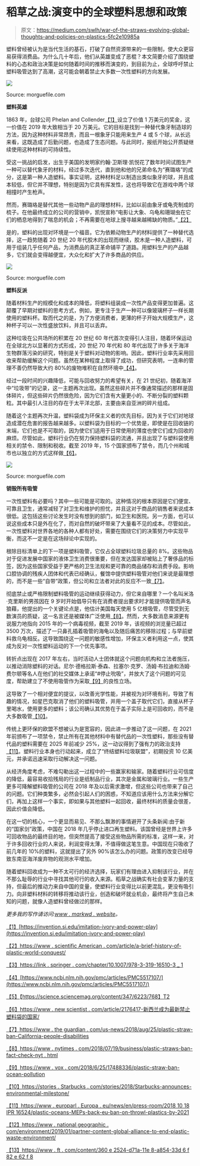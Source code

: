 # 稻草之战:演变中的全球塑料思想和政策

> 原文：<https://medium.com/swlh/war-of-the-straws-evolving-global-thoughts-and-policies-on-plastics-5fc2e10985a>

塑料曾经被认为是当代生活的基石，打破了自然资源带来的一些限制，使大众更容易获得消费品。为什么几十年后，他们从英雄变成了恶棍？本文简要介绍了围绕塑料的心态和政治决策是如何随着时间的推移而演变的，到目前为止，全球呼吁禁止塑料吸管达到了高潮，这可能会朝着禁止大多数一次性塑料的方向发展。

![](img/bceb864f555364db115c2b4387406882.png)

Source: morguefile.com

**塑料英雄**

1863 年，台球公司 Phelan and Collender[【1】](#_ftn1)设立了价值 1 万美元的奖金，这一价值在 2019 年大致相当于 20 万美元。它的目标是找到一种替代象牙制造球的方法，因为这种材料非常昂贵，而且一根象牙只能用来生产 4 或 5 个球，从长远来看，这既造成了后勤问题，也造成了生态问题。与此同时，报纸开始公开质疑继续使用这种材料的可持续性。

受这一挑战的启发，出生于美国的发明家约翰·卫斯理·凯悦花了数年时间试图生产一种可以替代象牙的材料，经过多次迭代，直到他和他的兄弟命名为“赛璐珞”的成分，这是第一种人造塑料。事实证明，这种材料足以制造出类似象牙的球，并且成本较低，但它并不理想，特别是因为它具有挥发性，这也将导致它在游戏中两个球相撞时产生枪声。

然而，赛璐珞是替代其他一些动物产品的理想材料，比如以前由象牙或龟壳制成的梳子。在他最终成立的公司的营销中，凯悦宣称“电影让大象、乌龟和珊瑚虫在它们的栖息地得到了喘息的机会；不再需要在地球上搜寻越来越稀缺的物质。”[【2】](#_ftn2)

是的，塑料的出现对环境是一个福音。它为依赖动物生产的材料提供了一种替代选择，这一趋势随着 20 世纪 20 年代胶木的出现而继续，胶木是一种人造塑料，可用于组装几乎任何产品，为消费品的真正革命铺平了道路。用塑料生产的产品越多，它们就会变得越便宜，大众化和扩大了许多商品的供应。

![](img/50c5d5d0372cfb74269b78e6e239c108.png)

Source: morguefile.com

**塑料反派**

随着材料生产的规模化和成本的降低，将塑料组装成一次性产品变得更加普遍。这颠覆了早期对塑料的思考方式，例如，更专注于生产一种可以像玻璃杯子一样长期使用的塑料杯。取而代之的是，为了方便消费者，更薄的杯子开始大规模生产，这种杯子可以一次性盛放饮料，并且可以丢弃。

这种垃圾在公共场所的积累在 20 世纪 60 年代首次变得引人注目，随着环保运动在全球北方以显著的方式形成，20 世纪 70 年代和 80 年代出现了许多关于海洋生物群落污染的研究，特别是关于塑料对动物的影响。因此，塑料行业率先采用回收来帮助缓解这个问题。虽然在某种程度上取得了成功，但研究表明，一连串的管理不善仍然导致大约 80%的废物堆积在自然环境中[【4】](#_ftn4)。

经过一段时间的兴趣降低，可能与回收努力的希望有关，在 21 世纪初，随着海洋中“垃圾带”的记录，这一主题再次出现。虽然这些碎片并不像通常描述的那样是固体碎片，但这些碎片仍然很危险，因为它们含有大量更小的、不断分裂的塑料颗粒。其中最引人注目的存在于太平洋北部，主要由来自亚洲的碎片组成。

随着这个主题再次升温，塑料袋成为环保主义者的优先目标，因为关于它们对地球造成潜在危害的报告越来越多。以塑料袋为目标的一个优势是，即使是在回收链的末端，它们也是不可取的，因为使它们适用于日常使用的薄度也使它们成为回收的麻烦。尽管如此，塑料行业仍在努力保持塑料袋的流通，并且出现了与塑料袋使用相关的禁令、限制和税收。截至 2019 年，15 个国家颁布了禁令，而几个州和城市也以独立的方式这样做[【6】](#_ftn6)。

![](img/f692ad3d9e4c2e05a5c4dcbeeba7cc5f.png)

Source: morguefile.com

**销毁所有吸管**

一次性塑料有必要吗？其中一些可能是可取的。这种情况的根本原因是它们便宜、可靠且卫生，通常减轻了对卫生和维护的担忧，并且这对于商品的销售者来说成本很低。这包括这些讨论发生时没有想到的部门，如卫生和医院。另一方面，也可以说这些成本只是外在化了，而对自然的破坏带来了大量看不见的成本。尽管如此，一次性塑料对世界各地的各种人都有好处，需要在围绕它们的决策努力中实现平衡，而这不一定是在这场辩论中实现的。

根除目标清单上的下一项是塑料吸管，它仅占全球塑料垃圾总量的 8%。这些物品对于促进发展中国家的液体卫生消费很重要，但在发达国家却被贴上了奢侈品的标签，因为这些国家受益于更严格的卫生法规和更可靠的商品储存和消费手段。影响口腔协调的残疾人团体和代表已经确认，餐馆中提供塑料吸管对他们来说是最理想的，而不是一些“自带”政策，但公司和立法者对此的反应不一致[【7】](#_ftn7)。

彻底禁止或严格限制塑料吸管的运动继续获得动力，但它来自哪里？一个名叫米洛·克里斯的男孩因在 9 岁时开始倡导只有在消费者提出要求时才能提供吸管而声名狼藉，他提出的一个关键论点是，他估计美国每天使用 5 亿根吸管，尽管受到无数演员的质疑，这一名言还是被媒体广泛使用[【8】](#_ftn8)。然而，大多数消息来源更有说服力地指向 2015 年的一个病毒视频，截至 2019 年，该视频的浏览量已超过 3500 万次，描述了一只鼻孔插着吸管的海龟以及随后痛苦的移除过程；与早前塑料救乌龟相反。这导致围绕这一问题的敏感性增加，环保主义者利用这一点，使其成为反对一次性塑料运动的下一个优先事项。

转折点出现在 2017 年左右，当时活动人士团体就这个问题向机构和立法者施压，以推动消除塑料的对话。尼尔·德格拉斯·泰森、拉塞尔·克罗、汤姆·布拉迪和汤姆·费尔顿等名人在他们的社交媒体上承诺“#停止吮吸”，并放大了这个问题的可见度，帮助建立了不使用吸管作为采取[【9】](#_ftn9)的良性立场。

这导致了一个相对便宜的提议，以改善光学性能，并被视为对环境有利，导致了有趣的情况，如星巴克取消了他们的塑料吸管，并用一个盖子取代它们，直接从杯子里喝水，使用更多的塑料；该公司确认其优势在于盖子实际上是可回收的，而不是大多数吸管[【10】](#_ftn10)。

传统上更环保的欧盟不想被认为是宽容的，因此进一步推动了这一问题，在 2021 年前颁布了一项禁令，禁止所有在其他材料中有替代品的一次性塑料，那些没有替代品的塑料需要在 2025 年前减少 25%，这一动议得到了强有力的政治支持[【11】](#_ftn11)。塑料行业本身也行动起来，成立了“终结塑料垃圾联盟”，初期投资 10 亿美元，并承诺迅速采取行动解决这一问题。

从经济角度考虑，不难勾勒出这一过程中的一些赢家和输家。随着塑料行业可信度的降低，最容易收拾残局的行业是纸制品行业，其次是金属和玻璃行业。一些生产更多可降解塑料吸管的公司在 2018 年及以后需求激增，但这些公司也带来了自己的问题。它们种类繁多，必然会引起人们的困惑，不知道应该用什么方法来分解它们，再加上这样一个事实，即如果与其他塑料一起回收，最终材料的质量会很差，因此价值会降低。

在这一切的核心，一个更显而易见、不那么飘渺的事情避开了头条新闻:由于新的“国家剑”政策，中国在 2018 年几乎停止进口再生塑料。该国曾经是世界上许多可回收物品的最终目的地，但突然提高了接受这些物品所需的标准，这样一来，对于许多回收行业的人来说，利润变得太薄，不值得做这笔生意。中国现在只吸收了前几年的 10%的塑料，这就提出了另外 90%该怎么办的问题。政策的改变已经导致东南亚海洋废弃物的观测水平增加。

随着塑料回收成为一种不太可行的经济选择，玩家们有理由进入抑制该行业，并在不那么耻辱的行业中寻找其他可行的收入来源。稻草之战确实有社会变革力量的支持，但最后的推动力来自中国的变量，使塑料行业变得比以前更混乱，更没有吸引力。向非塑料材料的转移将推动该行业，创造和破坏就业机会，最终将产生自己未知的问题，就像人造塑料曾经做过的那样。

*更多我的写作请访问:*[*www . markwd . website*](http://www.markwd.website)*。*

[【1】](#_ftnref1)[https://invention.si.edu/imitation-ivory-and-power-play](https://invention.si.edu/imitation-ivory-and-power-play)

[【2】](#_ftnref2)[https://www . scientific American . com/article/a-brief-history-of-plastic-world-conquest/](https://www.scientificamerican.com/article/a-brief-history-of-plastic-world-conquest/)

[【3】](#_ftnref3)[https://link . springer . com/chapter/10.1007/978-3-319-16510-3 _ 1](https://link.springer.com/chapter/10.1007/978-3-319-16510-3_1)

[【4】](#_ftnref4)[https://www.ncbi.nlm.nih.gov/pmc/articles/PMC5517107/](https://www.ncbi.nlm.nih.gov/pmc/articles/PMC5517107/)

[【5】](#_ftnref5)【https://science.sciencemag.org/content/347/6223/768】T2

[【6】](#_ftnref6)[https://www . new scientist . com/article/2176417-新西兰成为最新禁止塑料袋的国家/](https://www.newscientist.com/article/2176417-new-zealand-becomes-the-latest-country-to-ban-plastic-bags/)

[【7】](#_ftnref7)[https://www . the guardian . com/us-news/2018/aug/25/plastic-straw-ban-California-people-disabilities](https://www.theguardian.com/us-news/2018/aug/25/plastic-straw-ban-california-people-with-disabilities)

[【8】](#_ftnref8)[https://www . nytimes . com/2018/07/19/business/plastic-straws-ban-fact-check-nyt . html](https://www.nytimes.com/2018/07/19/business/plastic-straws-ban-fact-check-nyt.html)

[【9】](#_ftnref9)[https://www . vox . com/2018/6/25/17488336/plastic-straw-ban-ocean-pollution](https://www.vox.com/2018/6/25/17488336/plastic-straw-ban-ocean-pollution)

[【10】](#_ftnref10)[https://stories . Starbucks . com/stories/2018/Starbucks-announces-environmental-milestone/](https://stories.starbucks.com/stories/2018/starbucks-announces-environmental-milestone/)

[【11】](#_ftnref11)[https://www . europarl . Europa . eu/news/en/press-room/2018 10 18 IPR 16524/plastic-oceans-MEPs-back-eu-ban-on-throwl-plastics-by-2021](https://www.europarl.europa.eu/news/en/press-room/20181018IPR16524/plastic-oceans-meps-back-eu-ban-on-throwaway-plastics-by-2021)

[【12】](#_ftnref12)[https://www . national geographic . com/environment/2019/01/partner-content-global-alliance-to-end-plastic-waste-environment/](https://www.nationalgeographic.com/environment/2019/01/partner-content-global-alliance-to-end-plastic-waste-environment/)

[【13】](#_ftnref13)[https://www . ft . com/content/360 e 2524-d71a-11e 8-a854-33d 6 f 82 e 62 f 8](https://www.ft.com/content/360e2524-d71a-11e8-a854-33d6f82e62f8)